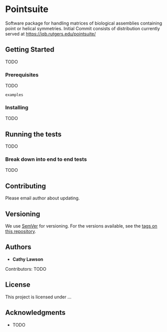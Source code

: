 # Pointsuite

Software package for handling matrices of biological assemblies containing point or helical symmetries.
Initial Commit consists of distribution currently served at https://iqb.rutgers.edu/pointsuite/

## Getting Started

TODO

### Prerequisites

TODO

```
examples
```

### Installing

TODO

## Running the tests

TODO

### Break down into end to end tests

TODO


## Contributing

Please email author about updating.

## Versioning

We use [SemVer](http://semver.org/) for versioning. For the versions available, see the [tags on this repository](https://github.com/your/project/tags). 

## Authors

* **Cathy Lawson** 

Contributors: TODO

## License

This project is licensed under ...

## Acknowledgments

* TODO

